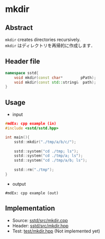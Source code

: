 # mkdir
## Abstract
```mkdir``` creates directories recursively.  
```mkdir``` はディレクトリを再帰的に作成します．

## Header file
```c++
namespace sstd{
    void mkdir(const char*        pPath);
    void mkdir(const std::string&  path);
}
```

## Usage
- input
```cpp
#mdEx: cpp example (in)
#include <sstd/sstd.hpp>

int main(){
    sstd::mkdir("./tmp/a/b/c/");
    
    sstd::system("cd ./tmp; ls");
    sstd::system("cd ./tmp/a; ls");
    sstd::system("cd ./tmp/a/b; ls");
    
    sstd::rm("./tmp");
}
```
- output  
```
#mdEx: cpp example (out)
```

## Implementation
- Source: [sstd/src/mkdir.cpp](https://github.com/admiswalker/SubStandardLibrary-SSTD-/blob/master/sstd/src/mkdir.cpp)
- Header: [sstd/src/mkdir.hpp](https://github.com/admiswalker/SubStandardLibrary-SSTD-/blob/master/sstd/src/mkdir.hpp)
- Test: [test/mkdir.hpp](https://github.com/admiswalker/SubStandardLibrary-SSTD-/blob/master/test/mkdir.hpp)
  (Not implemented yet)

